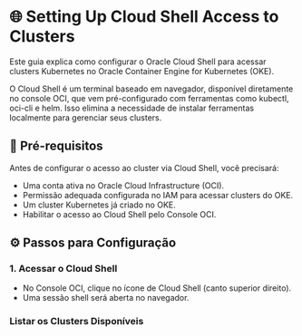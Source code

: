 # 🌐 Setting Up Cloud Shell Access to Clusters

Este guia explica como configurar o Oracle Cloud Shell para acessar clusters Kubernetes no Oracle Container Engine for Kubernetes (OKE).

O Cloud Shell é um terminal baseado em navegador, disponível diretamente no console OCI, que vem pré-configurado com ferramentas como kubectl, oci-cli e helm. Isso elimina a necessidade de instalar ferramentas localmente para gerenciar seus clusters.

## 📌 Pré-requisitos

Antes de configurar o acesso ao cluster via Cloud Shell, você precisará:

- Uma conta ativa no Oracle Cloud Infrastructure (OCI).
- Permissão adequada configurada no IAM para acessar clusters do OKE.
- Um cluster Kubernetes já criado no OKE.
- Habilitar o acesso ao Cloud Shell pelo Console OCI.

## ⚙️ Passos para Configuração

### 1. Acessar o Cloud Shell

- No Console OCI, clique no ícone de Cloud Shell (canto superior direito).
- Uma sessão shell será aberta no navegador.

### Listar os Clusters Disponíveis
